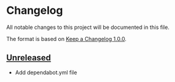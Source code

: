 # Changelog

All notable changes to this project will be documented in this file.

The format is based on [Keep a Changelog 1.0.0].

## [Unreleased]
- Add dependabot.yml file

[unreleased]: TODO
[keep a changelog 1.0.0]: https://keepachangelog.com/en/1.0.0/
